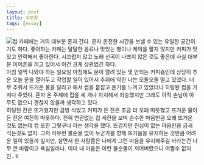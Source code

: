 ```yaml
---
layout: post
title: 따뜻함
tags: [essay]
---
```

![컵](http://lh3.googleusercontent.com/-32vcJZpoEuI/VjVo4bRnIfI/AAAAAAAAAXI/y2GbPBxLqNU/s1280/upload_-1.jpg)
카페에는 거의 대부분 혼자 간다. 혼자 온전한 시간을 보낼 수 있는 유일한 공간이기도 하다. 좋아하는 카페는 달달한 음료나 맛있는 빵이나 케익을 팔지 않지만 커피가 맛있고 안락해서 좋아한다. 시끄럽지 않고 노래 선곡이 나쁘지 않은 것도 좋은데 사실 대부분 이어폰을 끼고 있어서 이건 크게 상관없긴 하다.    
아침 일찍 나와야 하는 일요일 아침에도 문이 열려 있는 몇 안되는 커피숍인데 상당히 추운 오늘 문을 열어두고 작업할 일이 있어서 추위에 약한 나는 오돌오돌 떨고 있었다. 너무 추워서 뜨거운 물을 달라고 해서 컵을 붙잡고 온기를 느끼고 있었더니 히팅된 컵을 가져다 주었다. 혼자 온 주제에 컵을 세 개나 차지해서 죄송했지만 그래도 아직 손님이 아무도 없으니 괜찮지 않을까 생각하고 있다.   
히팅된 잔은 뜨거웠지만 금방 식었고 커피가 든 잔은 조금 더 오래 따뜻했고 뜨거운 물이 든 잔은 여전히 따뜻하다. 전혀 연관없는 컵 세잔을 보며 순수한 마음만큼 오래 뜨거운 것도 없는데 컵 또한 그렇구나 라는 생각을 했다. 뜨겁지만 진심이 없는 마음만큼 금새 식는것도 없지. 그저 아무런 불순물 없이 누군가를 향해 뜨거움을 유지하는 것만큼 어려운 일이 있을까 싶지만, 살면서 한 사람쯤은 나에게 그런 마음을 유지해주길 바라는건 너무 큰 바람이고 욕심일라나. 이미 내 마음은 이런 불순물이 끼어버렸으니 어쩔수 없지만..ㅎ 
